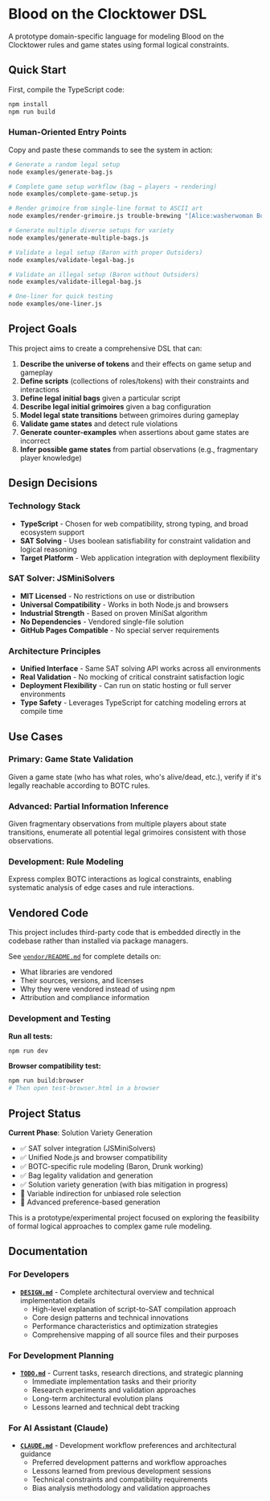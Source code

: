 # Blood on the Clocktower DSL

A prototype domain-specific language for modeling Blood on the Clocktower rules and game states using formal logical constraints.

## Quick Start

First, compile the TypeScript code:
```bash
npm install
npm run build
```

### Human-Oriented Entry Points

Copy and paste these commands to see the system in action:

```bash
# Generate a random legal setup
node examples/generate-bag.js

# Complete game setup workflow (bag → players → rendering)
node examples/complete-game-setup.js

# Render grimoire from single-line format to ASCII art
node examples/render-grimoire.js trouble-brewing "[Alice:washerwoman Bob:imp]"

# Generate multiple diverse setups for variety
node examples/generate-multiple-bags.js

# Validate a legal setup (Baron with proper Outsiders)  
node examples/validate-legal-bag.js

# Validate an illegal setup (Baron without Outsiders)
node examples/validate-illegal-bag.js

# One-liner for quick testing
node examples/one-liner.js
```

## Project Goals

This project aims to create a comprehensive DSL that can:

1. **Describe the universe of tokens** and their effects on game setup and gameplay
2. **Define scripts** (collections of roles/tokens) with their constraints and interactions
3. **Define legal initial bags** given a particular script
4. **Describe legal initial grimoires** given a bag configuration
5. **Model legal state transitions** between grimoires during gameplay
6. **Validate game states** and detect rule violations
7. **Generate counter-examples** when assertions about game states are incorrect
8. **Infer possible game states** from partial observations (e.g., fragmentary player knowledge)

## Design Decisions

### Technology Stack
- **TypeScript** - Chosen for web compatibility, strong typing, and broad ecosystem support
- **SAT Solving** - Uses boolean satisfiability for constraint validation and logical reasoning
- **Target Platform** - Web application integration with deployment flexibility

### SAT Solver: JSMiniSolvers
- **MIT Licensed** - No restrictions on use or distribution
- **Universal Compatibility** - Works in both Node.js and browsers
- **Industrial Strength** - Based on proven MiniSat algorithm
- **No Dependencies** - Vendored single-file solution
- **GitHub Pages Compatible** - No special server requirements

### Architecture Principles
- **Unified Interface** - Same SAT solving API works across all environments
- **Real Validation** - No mocking of critical constraint satisfaction logic
- **Deployment Flexibility** - Can run on static hosting or full server environments
- **Type Safety** - Leverages TypeScript for catching modeling errors at compile time

## Use Cases

### Primary: Game State Validation
Given a game state (who has what roles, who's alive/dead, etc.), verify if it's legally reachable according to BOTC rules.

### Advanced: Partial Information Inference
Given fragmentary observations from multiple players about state transitions, enumerate all potential legal grimoires consistent with those observations.

### Development: Rule Modeling
Express complex BOTC interactions as logical constraints, enabling systematic analysis of edge cases and rule interactions.

## Vendored Code

This project includes third-party code that is embedded directly in the codebase rather than installed via package managers.

See [`vendor/README.md`](vendor/README.md) for complete details on:
- What libraries are vendored
- Their sources, versions, and licenses
- Why they were vendored instead of using npm
- Attribution and compliance information

### Development and Testing

**Run all tests:**
```bash
npm run dev
```

**Browser compatibility test:**
```bash
npm run build:browser
# Then open test-browser.html in a browser
```

## Project Status

**Current Phase**: Solution Variety Generation
- ✅ SAT solver integration (JSMiniSolvers)
- ✅ Unified Node.js and browser compatibility
- ✅ BOTC-specific rule modeling (Baron, Drunk working)
- ✅ Bag legality validation and generation
- ✅ Solution variety generation (with bias mitigation in progress)
- 🚧 Variable indirection for unbiased role selection
- 🚧 Advanced preference-based generation

This is a prototype/experimental project focused on exploring the feasibility of formal logical approaches to complex game rule modeling.

## Documentation

### For Developers
- **[`DESIGN.md`](DESIGN.md)** - Complete architectural overview and technical implementation details
  - High-level explanation of script-to-SAT compilation approach
  - Core design patterns and technical innovations
  - Performance characteristics and optimization strategies
  - Comprehensive mapping of all source files and their purposes

### For Development Planning
- **[`TODO.md`](TODO.md)** - Current tasks, research directions, and strategic planning
  - Immediate implementation tasks and their priority
  - Research experiments and validation approaches
  - Long-term architectural evolution plans
  - Lessons learned and technical debt tracking

### For AI Assistant (Claude)
- **[`CLAUDE.md`](CLAUDE.md)** - Development workflow preferences and architectural guidance
  - Preferred development patterns and workflow approaches
  - Lessons learned from previous development sessions
  - Technical constraints and compatibility requirements
  - Bias analysis methodology and validation approaches